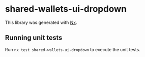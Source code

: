 # shared-wallets-ui-dropdown

This library was generated with [Nx](https://nx.dev).

## Running unit tests

Run `nx test shared-wallets-ui-dropdown` to execute the unit tests.
